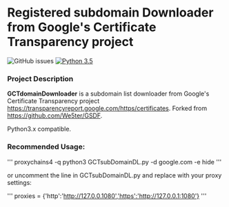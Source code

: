 # Registered subdomain Downloader from Google's Certificate Transparency project

![GitHub issues](https://img.shields.io/github/issues/Justsoos/GCTdomainDownloader.svg)
[![Python 3.5](https://img.shields.io/badge/python-3.5-yellow.svg)](https://www.python.org)

### Project Description

**GCTdomainDownloader** is a subdomain list downloader from Google's Certificate Transparency project https://transparencyreport.google.com/https/certificates. Forked from https://github.com/We5ter/GSDF.

Python3.x compatible.

### Recommended Usage:

'''
proxychains4 -q python3 GCTsubDomainDL.py -d google.com -e hide
'''

or uncomment the line in GCTsubDomainDL.py and replace with your proxy settings:

'''
proxies = {'http':'http://127.0.0.1080','https':'http://127.0.0.1:1080'}
'''
